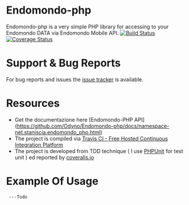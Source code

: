 Endomondo-php
=============
Endomondo-php is a very simple PHP library for accessing to your Endomondo DATA via Endomondo Mobile API.
[![Build Status](https://travis-ci.org/Odyno/Endomondo-php.svg?branch=master)](https://travis-ci.org/Odyno/Endomondo-php)[![Coverage Status](https://coveralls.io/repos/Odyno/Endomondo-php/badge.png)](https://coveralls.io/r/Odyno/Endomondo-php)



# Support & Bug Reports
For bug reports and issues the [issue tracker](https://github.com/Odyno/Endomondo-php/issues) is available.


# Resources

* Get the documentazione here [Endomondo-PHP API] (https://github.com/Odyno/Endomondo-php/docs/namespace-net.staniscia.endomondo_php.html)
* The project is compiled via [Travis CI - Free Hosted Continuous Integration Platform](https://travis-ci.org)
* The project is developed from TDD technique ( I use [PHPUnit](http://phpunit.de/) for test unit ) ed reported by [coveralls.io](https://coveralls.io/)



# Example Of Usage
     ---Todo

